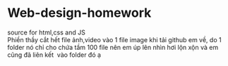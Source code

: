 # Web-design-homework
source for html,css and JS<br/>
Phiền thầy cắt hết file ảnh,video vào 1 file image khi tải github em về, do 1 folder nó chỉ cho chứa tầm 100 file nên em úp lên nhìn hơi lộn xộn và em cũng đã liên kết <img> vào folder đó ạ
